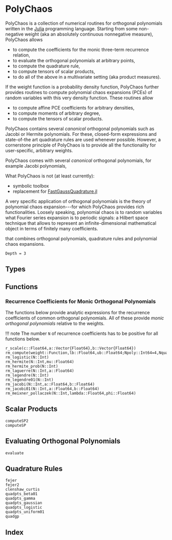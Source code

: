# PolyChaos

PolyChaos is a collection of numerical routines for orthogonal polynomials written in the [Julia](https://julialang.org/) programming language.
Starting from some non-negative weight (aka an absolutely continuous nonnegative measure), PolyChaos allows
- to compute the coefficients for the monic three-term recurrence relation,
- to evaluate the orthogonal polynomials at arbitrary points,
- to compute the quadrature rule,
- to compute tensors of scalar products,
- to do all of the above in a multivariate setting (aka product measures).

If the weight function is a probability density function, PolyChaos further provides routines to compute polynomial chaos expansions (PCEs) of random variables with this very density function.
These routines allow
- to compute affine PCE coefficients for arbitrary densities,
- to compute moments of arbitrary degree,
- to compute the tensors of scalar products.

PolyChaos contains several *canonical* orthogonal polynomials such as Jacobi or Hermite polynomials.
For these, closed-form expressions and state-of-the art quadrature rules are used whenever possible.
However, a cornerstone principle of PolyChaos is to provide all the functionality for user-specific, arbitrary weights.

PolyChaos comes with several *canonical* orthogonal polynomials, for example Jacobi polynomials,


What PolyChaos is not (at least currently):
- symbolic toolbox
- replacement for [FastGaussQuadrature.jl](https://github.com/ajt60gaibb/FastGaussQuadrature.jl)


A very specific application of orthogonal polynomials is the theory of polynomial chaos expansion---for which PolyChaos provides rich functionalities.
Loosely speaking, polynomial chaos is to random variables what Fourier series expansion is to periodic signals: a Hilbert space technique that allows to represent an infinite-dimensional mathematical object in terms of finitely many coefficients.

that combines orthogonal polynomials, quadrature rules and polynomial chaos expansions.

```@contents
Depth = 3
```
## Types


## Functions

### Recurrence Coefficients for Monic Orthogonal Polynomials
The functions below provide analytic expressions for the recurrence coefficients of common orthogonal polynomials.
All of these provide *monic orthogonal polynomials* relative to the weights.

!!! note
    The number `N` of recurrence coefficients has to be positive for all functions below.
```@docs
r_scale(c::Float64,a::Vector{Float64},b::Vector{Float64})
rm_compute(weight::Function,lb::Float64,ub::Float64;Npoly::Int64=4,Nquad::Int64=10,quadrature::Function=clenshaw_curtis)
rm_logistic(N::Int)
rm_hermite(N::Int,mu::Float64)
rm_hermite_prob(N::Int)
rm_laguerre(N::Int,a::Float64)
rm_legendre(N::Int)
rm_legendre01(N::Int)
rm_jacobi(N::Int,a::Float64,b::Float64)
rm_jacobi01(N::Int,a::Float64,b::Float64)
rm_meixner_pollaczek(N::Int,lambda::Float64,phi::Float64)
```

## Scalar Products
```@docs
computeSP2
computeSP
```

## Evaluating Orthogonal Polynomials
```@docs
evaluate
```

## Quadrature Rules
```@docs
fejer
fejer2
clenshaw_curtis
quadpts_beta01
quadpts_gamma
quadpts_gaussian
quadpts_logistic
quadpts_uniform01
quadgp
```


## Index

```@index
```
